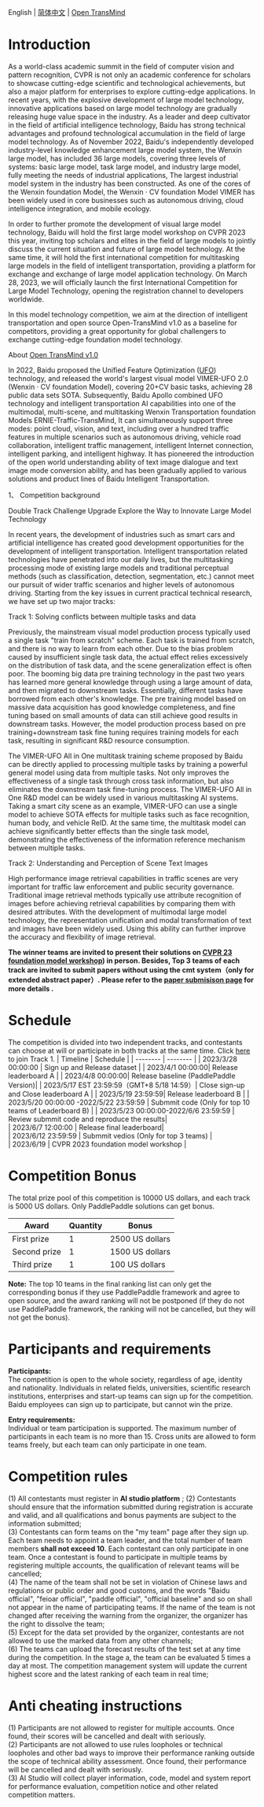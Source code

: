 English | [简体中文](README_ch.md) | [Open TransMind](https://arxiv.org/pdf/2304.06051.pdf)

# Introduction  

As a world-class academic summit in the field of computer vision and pattern recognition, CVPR is not only an academic conference for scholars to showcase cutting-edge scientific and technological achievements, but also a major platform for enterprises to explore cutting-edge applications. In recent years, with the explosive development of large model technology, innovative applications based on large model technology are gradually releasing huge value space in the industry. As a leader and deep cultivator in the field of artificial intelligence technology, Baidu has strong technical advantages and profound technological accumulation in the field of large model technology. As of November 2022, Baidu's independently developed industry-level knowledge enhancement large model system, the Wenxin large model, has included 36 large models, covering three levels of systems: basic large model, task large model, and industry large model, fully meeting the needs of industrial applications, The largest industrial model system in the industry has been constructed. As one of the cores of the Wenxin foundation Model, the Wenxin · CV foundation Model VIMER has been widely used in core businesses such as autonomous driving, cloud intelligence integration, and mobile ecology.


In order to further promote the development of visual large model technology, Baidu will hold the first large model workshop on CVPR 2023 this year, inviting top scholars and elites in the field of large models to jointly discuss the current situation and future of large model technology. At the same time, it will hold the first international competition for multitasking large models in the field of intelligent transportation, providing a platform for exchange and exchange of large model application technology. On March 28, 2023, we will officially launch the first International Competition for Large Model Technology, opening the registration channel to developers worldwide. 


In this  model technology competition, we aim at the direction of intelligent transportation and open source Open-TransMind v1.0 as a baseline for competitors, providing a great opportunity for global challengers to exchange cutting-edge foundation model technology.


About [Open TransMind v1.0](https://arxiv.org/pdf/2304.06051.pdf)

In 2022, Baidu proposed the Unified Feature Optimization ([UFO](https://arxiv.org/pdf/2207.10341.pdf)) technology, and released the world's largest visual model VIMER-UFO 2.0 (Wenxin · CV foundation Model), covering 20+CV basic tasks, achieving 28 public data sets SOTA. Subsequently, Baidu Apollo combined UFO technology and intelligent transportation AI capabilities into one of the multimodal, multi-scene, and multitasking Wenxin Transportation foundation Models ERNIE-Traffic-TransMind, It can simultaneously support three modes: point cloud, vision, and text, including over a hundred traffic features in multiple scenarios such as autonomous driving, vehicle road collaboration, intelligent traffic management, intelligent Internet connection, intelligent parking, and intelligent highway. It has pioneered the introduction of the open world understanding ability of text image dialogue and text image mode conversion ability, and has been gradually applied to various solutions and product lines of Baidu Intelligent Transportation.

1、 Competition background

Double Track Challenge Upgrade Explore the Way to Innovate Large Model Technology


In recent years, the development of industries such as smart cars and artificial intelligence has created good development opportunities for the development of intelligent transportation. Intelligent transportation related technologies have penetrated into our daily lives, but the multitasking processing mode of existing large models and traditional perceptual methods (such as classification, detection, segmentation, etc.) cannot meet our pursuit of wider traffic scenarios and higher levels of autonomous driving. Starting from the key issues in current practical technical research, we have set up two major tracks:


Track 1: Solving conflicts between multiple tasks and data

Previously, the mainstream visual model production process typically used a single task "train from scratch" scheme. Each task is trained from scratch, and there is no way to learn from each other. Due to the bias problem caused by insufficient single task data, the actual effect relies excessively on the distribution of task data, and the scene generalization effect is often poor. The booming big data pre training technology in the past two years has learned more general knowledge through using a large amount of data, and then migrated to downstream tasks. Essentially, different tasks have borrowed from each other's knowledge. The pre training model based on massive data acquisition has good knowledge completeness, and fine tuning based on small amounts of data can still achieve good results in downstream tasks. However, the model production process based on pre training+downstream task fine tuning requires training models for each task, resulting in significant R&D resource consumption.

The VIMER-UFO All in One multitask training scheme proposed by Baidu can be directly applied to processing multiple tasks by training a powerful general model using data from multiple tasks. Not only improves the effectiveness of a single task through cross task information, but also eliminates the downstream task fine-tuning process. The VIMER-UFO All in One R&D model can be widely used in various multitasking AI systems. Taking a smart city scene as an example, VIMER-UFO can use a single model to achieve SOTA effects for multiple tasks such as face recognition, human body, and vehicle ReID. At the same time, the multitask model can achieve significantly better effects than the single task model, demonstrating the effectiveness of the information reference mechanism between multiple tasks.


Track 2: Understanding and Perception of Scene Text Images

High performance image retrieval capabilities in traffic scenes are very important for traffic law enforcement and public security governance. Traditional image retrieval methods typically use attribute recognition of images before achieving retrieval capabilities by comparing them with desired attributes. With the development of multimodal large model technology, the representation unification and modal transformation of text and images have been widely used. Using this ability can further improve the accuracy and flexibility of image retrieval.

**The winner teams are invited to present their solutions on [CVPR 23 foundation model workshop](https://foundation-model.com/)) in person.   Besides, Top 3 teams of each track are invited to submit papers  without using the cmt system（only for extended abstract paper）. Please refer to the [paper submisison page](https://foundation-model.com/Paper_Submission) for more details .**

# Schedule
The competition is divided into two independent tracks, and contestants can choose at will or participate in both tracks at the same time.  Click [ here](https://aistudio.baidu.com/aistudio/competition/detail/848/0/introduction) to join Track 1.
| Timeline | Schedule | 
| -------- | -------- |
| 2023/3/28 00:00:00 | Sign up and Release dataset  |
| 2023/4/1 00:00:00| Release leaderboard A |
| 2023/4/8 00:00:00| Release baseline (PaddlePaddle Version)|
| 2023/5/17 EST 23:59:59（GMT+8 5/18 14:59）| Close sign-up and Close  leaderboard A |
| 2023/5/19 23:59:59| Release leaderboard B |
| 2023/5/20 00:00:00 -2022/5/22 23:59:59 | Submmit code (Only for top 10 teams of Leaderboard B)  |
| 2023/5/23 00:00:00-2022/6/6 23:59:59 | Review submmit code and reproduce the results|   
| 2023/6/7 12:00:00 |  Release final leaderboard|   
| 2023/6/12 23:59:59 | Submmit vedios (Only for top 3 teams)   |   
| 2023/6/19 | CVPR 2023 foundation model workshop |   

# Competition Bonus
The total prize pool of this competition is 10000 US dollars, and each track is 5000 US dollars. Only PaddlePaddle solutions can get  bonus. 
      
|  Award | Quantity | Bonus |
| -------- | -------- | -------- |
| First prize  | 1   | 2500 US dollars  |
| Second prize  | 1   | 1500 US dollars |
| Third prize  | 1   | 100 US dollars  |
      
**Note:**  The top 10 teams in the final ranking list can only get the corresponding bonus if they use PaddlePaddle framework and agree to open source, and the award ranking will not be postponed (if they do not use PaddlePaddle framework, the ranking will not be cancelled, but they will not get the bonus).
   
 # Participants and requirements
**Participants:**  
The competition is open to the whole society, regardless of age, identity and nationality. Individuals in related fields, universities, scientific research institutions, enterprises and start-up teams can sign up for the competition.  Baidu employees can sign up to participate, but cannot win the prize.  
  
**Entry requirements:**  
Individual or team participation is supported. The maximum number of participants in each team is no more than 15. Cross units are allowed to form teams freely, but each team can only participate in one team.  

 # Competition  rules
(1) All contestants must register in **AI studio platform** ; 
(2) Contestants should ensure that the information submitted during registration is accurate and valid, and all qualifications and bonus payments are subject to the information submitted;  
(3) Contestants can form teams on the "my team" page after they sign up. Each team needs to appoint a team leader, and the total number of team members **shall not exceed 10**. Each contestant can only participate in one team. Once a contestant is found to participate in multiple teams by registering multiple accounts, the qualification of relevant teams will be cancelled;  
(4) The name of the team shall not be set in violation of Chinese laws and regulations or public order and good customs, and the words "Baidu official", "feioar official", "paddle official", "official baseline" and so on shall not appear in the name of participating teams. If the name of the team is not changed after receiving the warning from the organizer, the organizer has the right to dissolve the team;  
(5) Except for the data set provided by the organizer, contestants are not allowed to use the marked data from any other channels;  
(6) The teams can upload the forecast results of the test set at any time during the competition. In the stage a, the team can be evaluated 5 times a day at most. The competition management system will update the current highest score and the latest ranking of each team in real time;  
 
# Anti cheating instructions

(1) Participants are not allowed to register for multiple accounts. Once found, their scores will be cancelled and dealt with seriously.  
(2) Participants are not allowed to use rules loopholes or technical loopholes and other bad ways to improve their performance ranking outside the scope of technical ability assessment. Once found, their performance will be cancelled and dealt with seriously.  
(3) AI Studio will collect player information, code, model and system report for performance evaluation, competition notice and other related competition matters.
